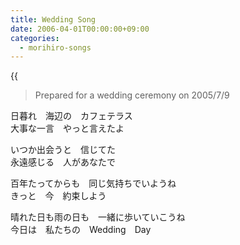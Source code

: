 ```yaml
---
title: Wedding Song
date: 2006-04-01T00:00:00+09:00
categories:
  - morihiro-songs
---
```

{{<audio wedding-song>}}

> Prepared for a wedding ceremony on 2005/7/9

日暮れ　海辺の　カフェテラス  
大事な一言　やっと言えたよ  
  
いつか出会うと　信じてた  
永遠感じる　人があなたで  

百年たってからも　同じ気持ちでいようね  
きっと　今　約束しよう  

晴れた日も雨の日も　一緒に歩いていこうね  
今日は　私たちの　Wedding　Day  